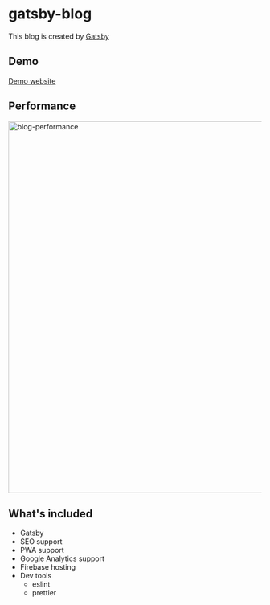 # gatsby-blog

This blog is created by [Gatsby](https://www.gatsbyjs.org/)

## Demo

[Demo website](https://blog-90eed.firebaseapp.com/)

## Performance

<img width="740" alt="blog-performance" src="https://user-images.githubusercontent.com/4437236/50688348-6776e880-1068-11e9-9385-79660cefa382.png">

## What's included

- Gatsby
- SEO support
- PWA support
- Google Analytics support
- Firebase hosting
- Dev tools
  - eslint
  - prettier
